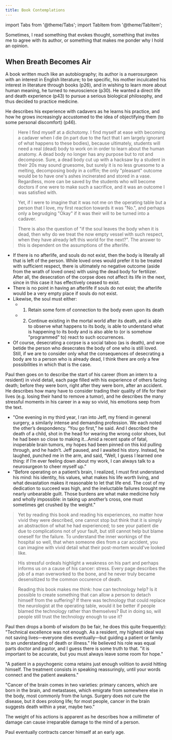 ```yaml
---
title: Book Contemplations
---
```


import Tabs from '@theme/Tabs';
import TabItem from '@theme/TabItem';

Sometimes, I read something that evokes thought, something that invites me to agree with its author, or something that makes me ponder why I hold an opinion.

## When Breath Becomes Air

A book written much like an autobiography; its author is a nuerosurgeon with an interest in English literature; to be specific, his mother inculcated his interest in literature through books (p26), and in wishing to learn more about human meaning, he turned to neuroscience (p30). He wanted a direct life and death experience (p43) to pursue a serious biological philosophy, and thus decided to practice medicine. 

He describes his experience with cadavers as he learns his practice, and how he grows increasingly accustomed to the idea of objectifying them (to some personal discomfort) (p46).

> Here I find myself at a dichotomy. I find myself at ease with becoming a cadaver when I die (in part due to the fact that I am largely ignorant of what happens to these bodies), because ultimately, students will need a real (dead) body to work on in order to learn about the human anatomy. A dead body no longer has any purpose but to rot and decompose. Sure, a dead body cut up with a hacksaw by a student in their 20s may sound gruesome, but surely it is no less gruesome to a melting, decomposing body in a coffin; the only "pleasant" outcome would be to have one's ashes incinerated and stored in a vase. Regardless, more can be saved by the students who will become doctors if one were to make such a sacrifice, and it was an outcome I was satisfied with.

> Yet, if I were to imagine that it was not me on the operating table but a person that I love, my first reaction towards it was "No.", and perhaps only a begrudging "Okay" if it was their will to be turned into a cadaver.

> There is also the question of "if the soul leaves the body when it is dead, then why do we treat the now empty vessel with such respect, when they have already left this world for the next?". The answer to this is dependent on the assumptions of the afterlife. 
  * If there is no afterlife, and souls do not exist, then the body is literally all that is left of the person. While loved ones would prefer it to be treated with sufficient respect, there is ultimately no negative outcome (aside from the wrath of loved ones) with using the dead body for fertilizer. After all, the desecration of the corpse does not affect its life in the next, since in this case it has effectively ceased to exist.
  * There is no point in having an afterlife if souls do not exist; the afterlife would be a very empty place if souls do not exist.
  * Likewise, the soul must either: 
    * 1. Retain some form of connection to the body even upon its death
    * 2. Continue existing in the mortal world after its death, and is able to observe what happens to its body, is able to understand what is happening to its body and is also able to (or is somehow "programmed" to) react to such occurrences.
  * Of course, desecrating a corpse is a social taboo (as is death), and woe betide the person who desecrates the body of one who is still loved. Still, if we are to consider only what the consequences of desecrating a body are to a person who is already dead, I think there are only a few possibilities in which that is the case.

Paul then goes on to describe the start of his career (from an intern to a resident) in vivid detail, each page filled with his experience of others facing death; before they were born, right after they were born, after an accident. He describes how many have to consider trading their quality of life for their lives (e.g. losing their hand to remove a tumor), and he describes the many stressful moments in his career in a way so vivid, his emotions seep from the text. 
 * "One evening in my third year, I ran into Jeff, my friend in general surgery, a similarly intense and demanding profession. We each noted the other’s despondency. “You go first,” he said. And I described the death of a child, shot
in the head for wearing the wrong color shoes, but he had been so close to making it…Amid a recent spate of fatal, inoperable brain tumors, my hopes had been pinned on this kid pulling through, and he hadn’t. Jeff paused, and I
awaited his story. Instead, he laughed, punched me in the arm, and said, “Well, I guess I learned one thing: if I’m ever feeling down about my work, I can always talk to a neurosurgeon to cheer myself up.”
* "Before operating on a patient’s brain, I realized, I must first understand his mind: his identity, his values, what makes his life worth living, and what devastation makes it reasonable to let that life end. The cost of my dedication
to succeed was high, and the ineluctable failures brought me nearly unbearable guilt. Those burdens are what make medicine holy and wholly impossible: in taking up another’s cross, one must sometimes get crushed by the weight."


> Yet by reading this book and reading his experiences, no matter how vivid they were described, one cannot stop but think that it is simply an abstraction of what he had experienced; to see your patient die due to complications not of your fault, but still cannot help but blame oneself for the failure. To understand the inner workings of the hospital so well, that when someone dies from a car accident, you can imagine with vivid detail what their post-mortem would've looked like.

> His stressful ordeals highlight a weakness on his part and perhaps informs us on a cause of his cancer: stress. Every page describes the job of a man overworked to the bone, and he never truly became desensitized to the common occurence of death.

> Reading this book makes me think: how can technology help? Is it possible to create something that can allow a person to detach himself from the suffering? If there was technology that could replace the neurologist at the operating table, would it be better if people blamed the technology rather than themselves? But in doing so, will people still trust the technology enough to use it? 

Paul then drops a bomb of wisdom (to be fair, he does this quite frequently): "Technical excellence was not enough. As a resident, my highest ideal was not saving lives—everyone dies eventually—but guiding a patient or family to an understanding of death or illness." He believed his role was equal parts doctor and pastor, and I guess there is some truth to that. "it is important to be accurate, but you must always leave some room for hope."

"A patient in a psychogenic coma retains just enough volition to avoid hitting himself. The
treatment consists in speaking reassuringly, until your words connect and the patient awakens."

"Cancer of the brain comes in two varieties: primary cancers, which are born in the brain, and metastases, which emigrate from somewhere else in the body, most commonly from the lungs. Surgery does not cure the disease, but it does prolong life; for most people, cancer in the brain suggests death within a year, maybe two."

The weight of his actions is apparent as he describes how a millimeter of damage can cause irreparable damage to the mind of a person.

Paul eventually contracts cancer himself at an early age.